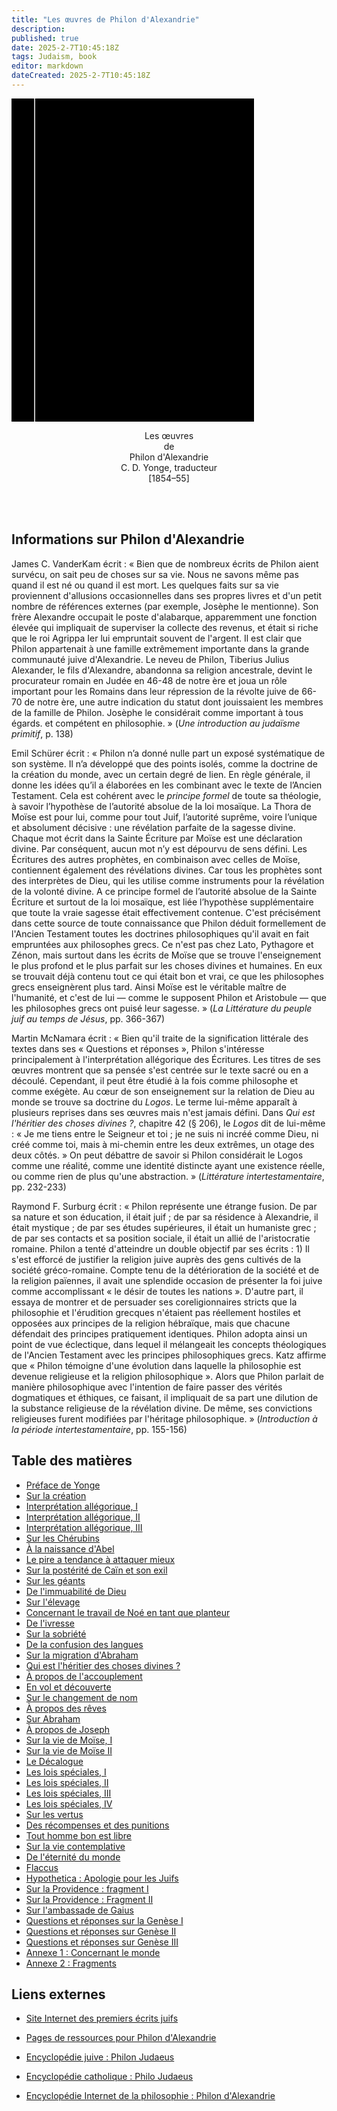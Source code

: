 ```yaml
---
title: "Les œuvres de Philon d'Alexandrie"
description: 
published: true
date: 2025-2-7T10:45:18Z
tags: Judaism, book
editor: markdown
dateCreated: 2025-2-7T10:45:18Z
---
```


<div class="urantiapedia-book-front urantiapedia-book-judean">
<svg xmlns="http://www.w3.org/2000/svg" width="102.6mm" height="136.8mm" viewBox="0 0 102.6 136.8" version="1.1">
	<g transform="translate(-7,-5)">
		<rect width="9.6" height="136.8" x="7" y="5" />
		<rect width="96.9" height="136.8" x="17" y="5" />
		<text style="font-size:5px" x="61" y="22">Philon d'Alexandrie</text>
		<text style="font-size:9px" x="61" y="60">Les œuvres de</text>
		<text style="font-size:9px" x="61" y="70">Philon d'Alexandrie</text>
	</g>
</svg>
</div>

<p style="text-align:center;">
<span class="text-h3">Les œuvres</span><br>
de<br>
<span class="text-h5">Philon d'Alexandrie</span><br>
C. D. Yonge, traducteur<br>
[1854–55]<br>
<br>
</p>

<br>

## Informations sur Philon d'Alexandrie

James C. VanderKam écrit : « Bien que de nombreux écrits de Philon aient survécu, on sait peu de choses sur sa vie. Nous ne savons même pas quand il est né ou quand il est mort. Les quelques faits sur sa vie proviennent d'allusions occasionnelles dans ses propres livres et d'un petit nombre de références externes (par exemple, Josèphe le mentionne). Son frère Alexandre occupait le poste d'alabarque, apparemment une fonction élevée qui impliquait de superviser la collecte des revenus, et était si riche que le roi Agrippa Ier lui empruntait souvent de l'argent. Il est clair que Philon appartenait à une famille extrêmement importante dans la grande communauté juive d'Alexandrie. Le neveu de Philon, Tiberius Julius Alexander, le fils d'Alexandre, abandonna sa religion ancestrale, devint le procurateur romain en Judée en 46-48 de notre ère et joua un rôle important pour les Romains dans leur répression de la révolte juive de 66-70 de notre ère, une autre indication du statut dont jouissaient les membres de la famille de Philon. Josèphe le considérait comme important à tous égards. et compétent en philosophie. » (_Une introduction au judaïsme primitif_, p. 138)

Emil Schürer écrit : « Philon n’a donné nulle part un exposé systématique de son système. Il n’a développé que des points isolés, comme la doctrine de la création du monde, avec un certain degré de lien. En règle générale, il donne les idées qu’il a élaborées en les combinant avec le texte de l’Ancien Testament. Cela est cohérent avec le _principe formel_ de toute sa théologie, à savoir l’hypothèse de l’autorité absolue de la loi mosaïque. La Thora de Moïse est pour lui, comme pour tout Juif, l’autorité suprême, voire l’unique et absolument décisive : une révélation parfaite de la sagesse divine. Chaque mot écrit dans la Sainte Écriture par Moïse est une déclaration divine. Par conséquent, aucun mot n’y est dépourvu de sens défini. Les Écritures des autres prophètes, en combinaison avec celles de Moïse, contiennent également des révélations divines. Car tous les prophètes sont des interprètes de Dieu, qui les utilise comme instruments pour la révélation de la volonté divine. A ce principe formel de l’autorité absolue de la Sainte Écriture et surtout de la loi mosaïque, est liée l’hypothèse supplémentaire que toute la vraie sagesse était effectivement contenue. C'est précisément dans cette source de toute connaissance que Philon déduit formellement de l'Ancien Testament toutes les doctrines philosophiques qu'il avait en fait empruntées aux philosophes grecs. Ce n'est pas chez Lato, Pythagore et Zénon, mais surtout dans les écrits de Moïse que se trouve l'enseignement le plus profond et le plus parfait sur les choses divines et humaines. En eux se trouvait déjà contenu tout ce qui était bon et vrai, ce que les philosophes grecs enseignèrent plus tard. Ainsi Moïse est le véritable maître de l'humanité, et c'est de lui — comme le supposent Philon et Aristobule — que les philosophes grecs ont puisé leur sagesse. » (_La Littérature du peuple juif au temps de Jésus_, pp. 366-367)

Martin McNamara écrit : « Bien qu'il traite de la signification littérale des textes dans ses « Questions et réponses », Philon s'intéresse principalement à l'interprétation allégorique des Écritures. Les titres de ses œuvres montrent que sa pensée s'est centrée sur le texte sacré ou en a découlé. Cependant, il peut être étudié à la fois comme philosophe et comme exégète. Au cœur de son enseignement sur la relation de Dieu au monde se trouve sa doctrine du _Logos_. Le terme lui-même apparaît à plusieurs reprises dans ses œuvres mais n'est jamais défini. Dans _Qui est l'héritier des choses divines ?_, chapitre 42 (§ 206), le _Logos_ dit de lui-même : « Je me tiens entre le Seigneur et toi ; je ne suis ni incréé comme Dieu, ni créé comme toi, mais à mi-chemin entre les deux extrêmes, un otage des deux côtés. » On peut débattre de savoir si Philon considérait le Logos comme une réalité, comme une identité distincte ayant une existence réelle, ou comme rien de plus qu'une abstraction. » (_Littérature intertestamentaire_, pp. 232-233)

Raymond F. Surburg écrit : « Philon représente une étrange fusion. De par sa nature et son éducation, il était juif ; de par sa résidence à Alexandrie, il était mystique ; de par ses études supérieures, il était un humaniste grec ; de par ses contacts et sa position sociale, il était un allié de l'aristocratie romaine. Philon a tenté d'atteindre un double objectif par ses écrits : 1) Il s'est efforcé de justifier la religion juive auprès des gens cultivés de la société gréco-romaine. Compte tenu de la détérioration de la société et de la religion païennes, il avait une splendide occasion de présenter la foi juive comme accomplissant « le désir de toutes les nations ». D'autre part, il essaya de montrer et de persuader ses coreligionnaires stricts que la philosophie et l'érudition grecques n'étaient pas réellement hostiles et opposées aux principes de la religion hébraïque, mais que chacune défendait des principes pratiquement identiques. Philon adopta ainsi un point de vue éclectique, dans lequel il mélangeait les concepts théologiques de l'Ancien Testament avec les principes philosophiques grecs. Katz affirme que « Philon témoigne d'une évolution dans laquelle la philosophie est devenue religieuse et la religion philosophique ». Alors que Philon parlait de manière philosophique avec l'intention de faire passer des vérités dogmatiques et éthiques, ce faisant, il impliquait de sa part une dilution de la substance religieuse de la révélation divine. De même, ses convictions religieuses furent modifiées par l'héritage philosophique. » (_Introduction à la période intertestamentaire_, pp. 155-156)



## Table des matières

- [Préface de Yonge](/fr/book/Judaism/The_Works_Philo_of_Alexandria/Yonges_Preface)
- [Sur la création](/fr/book/Judaism/The_Works_Philo_of_Alexandria/On_the_Creation)
- [Interprétation allégorique, I](/fr/book/Judaism/The_Works_Philo_of_Alexandria/Allegorical_Interpretation_I)
- [Interprétation allégorique, II](/fr/book/Judaism/The_Works_Philo_of_Alexandria/Allegorical_Interpretation_II)
- [Interprétation allégorique, III](/fr/book/Judaism/The_Works_Philo_of_Alexandria/Allegorical_Interpretation_III)
- [Sur les Chérubins](/fr/book/Judaism/The_Works_Philo_of_Alexandria/On_the_Cherubim)
- [À la naissance d'Abel](/fr/book/Judaism/The_Works_Philo_of_Alexandria/On_the_Birth_of_Abel)
- [Le pire a tendance à attaquer mieux](/fr/book/Judaism/The_Works_Philo_of_Alexandria/Worse_is_Wont_to_Attack_Better)
- [Sur la postérité de Caïn et son exil](/fr/book/Judaism/The_Works_Philo_of_Alexandria/On_the_Posterity_of_Cain_and_His_Exile)
- [Sur les géants](/fr/book/Judaism/The_Works_Philo_of_Alexandria/On_the_Giants)
- [De l'immuabilité de Dieu](/fr/book/Judaism/The_Works_Philo_of_Alexandria/On_the_Unchangableness_of_God)
- [Sur l'élevage](/fr/book/Judaism/The_Works_Philo_of_Alexandria/On_Husbandry)
- [Concernant le travail de Noé en tant que planteur](/fr/book/Judaism/The_Works_Philo_of_Alexandria/Concerning_Noahs_Work_as_a_Planter)
- [De l'ivresse](/fr/book/Judaism/The_Works_Philo_of_Alexandria/On_Drunkenness)
- [Sur la sobriété](/fr/book/Judaism/The_Works_Philo_of_Alexandria/On_Sobriety)
- [De la confusion des langues](/fr/book/Judaism/The_Works_Philo_of_Alexandria/On_the_Confusion_of_Tongues)
- [Sur la migration d'Abraham](/fr/book/Judaism/The_Works_Philo_of_Alexandria/On_the_Migration_of_Abraham)
- [Qui est l'héritier des choses divines ?](/fr/book/Judaism/The_Works_Philo_of_Alexandria/Who_is_the_Heir_of_Divine_Things)
- [À propos de l'accouplement](/fr/book/Judaism/The_Works_Philo_of_Alexandria/On_Mating)
- [En vol et découverte](/fr/book/Judaism/The_Works_Philo_of_Alexandria/On_Flight_and_Finding)
- [Sur le changement de nom](/fr/book/Judaism/The_Works_Philo_of_Alexandria/On_the_Change_of_Names)
- [À propos des rêves](/fr/book/Judaism/The_Works_Philo_of_Alexandria/On_Dreams)
- [Sur Abraham](/fr/book/Judaism/The_Works_Philo_of_Alexandria/On_Abraham)
- [À propos de Joseph](/fr/book/Judaism/The_Works_Philo_of_Alexandria/On_Joseph)
- [Sur la vie de Moïse, I](/fr/book/Judaism/The_Works_Philo_of_Alexandria/On_the_Life_of_Moses_I)
- [Sur la vie de Moïse II](/fr/book/Judaism/The_Works_Philo_of_Alexandria/On_the_Life_of_Moses_II)
- [Le Décalogue](/fr/book/Judaism/The_Works_Philo_of_Alexandria/The_Decalogue)
- [Les lois spéciales, I](/fr/book/Judaism/The_Works_Philo_of_Alexandria/The_Special_Laws_I)
- [Les lois spéciales, II](/fr/book/Judaism/The_Works_Philo_of_Alexandria/The_Special_Laws_II)
- [Les lois spéciales, III](/fr/book/Judaism/The_Works_Philo_of_Alexandria/The_Special_Laws_III)
- [Les lois spéciales, IV](/fr/book/Judaism/The_Works_Philo_of_Alexandria/The_Special_Laws_IV)
- [Sur les vertus](/fr/book/Judaism/The_Works_Philo_of_Alexandria/On_the_Virtues)
- [Des récompenses et des punitions](/fr/book/Judaism/The_Works_Philo_of_Alexandria/On_Rewards_and_Punishments)
- [Tout homme bon est libre](/fr/book/Judaism/The_Works_Philo_of_Alexandria/Every_Good_Man_is_Free)
- [Sur la vie contemplative](/fr/book/Judaism/The_Works_Philo_of_Alexandria/On_the_Contemplative_Life)
- [De l'éternité du monde](/fr/book/Judaism/The_Works_Philo_of_Alexandria/On_the_Eternity_of_the_World)
- [Flaccus](/fr/book/Judaism/The_Works_Philo_of_Alexandria/Flaccus)
- [Hypothetica : Apologie pour les Juifs](/fr/book/Judaism/The_Works_Philo_of_Alexandria/Hypothetica_Apology_for_the_Jews)
- [Sur la Providence : fragment I](/fr/book/Judaism/The_Works_Philo_of_Alexandria/On_Providence_Fragment_I)
- [Sur la Providence : Fragment II](/fr/book/Judaism/The_Works_Philo_of_Alexandria/On_Providence_Fragment_II)
- [Sur l'ambassade de Gaius](/fr/book/Judaism/The_Works_Philo_of_Alexandria/On_the_Embassy_to_Gaius)
- [Questions et réponses sur la Genèse I](/fr/book/Judaism/The_Works_Philo_of_Alexandria/Questions_and_Answers_on_Genesis_I)
- [Questions et réponses sur Genèse II](/fr/book/Judaism/The_Works_Philo_of_Alexandria/Questions_and_Answers_on_Genesis_II)
- [Questions et réponses sur Genèse III](/fr/book/Judaism/The_Works_Philo_of_Alexandria/Questions_and_Answers_on_Genesis_III)
- [Annexe 1 : Concernant le monde](/fr/book/Judaism/The_Works_Philo_of_Alexandria/Appendix_1_Concerning_the_World)
- [Annexe 2 : Fragments](/fr/book/Judaism/The_Works_Philo_of_Alexandria/Appendix_2_Fragments)

## Liens externes

- [Site Internet des premiers écrits juifs](https://www.earlyjewishwritings.com/philo.html)

- [Pages de ressources pour Philon d'Alexandrie](http://www.torreys.org/bible/philopag.html)

- [Encyclopédie juive : Philon Judaeus](http://www.jewishencyclopedia.com/view.jsp?artid=281&letter=P)

- [Encyclopédie catholique : Philo Judaeus](http://www.newadvent.org/cathen/12023a.htm)

- [Encyclopédie Internet de la philosophie : Philon d'Alexandrie](http://www.utm.edu/research/iep/p/philo.htm)
